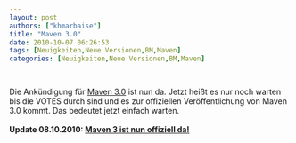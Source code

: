 ```yaml
---
layout: post
authors: ["khmarbaise"]
title: "Maven 3.0"
date: 2010-10-07 06:26:53
tags: [Neuigkeiten,Neue Versionen,BM,Maven]
categories: [Neuigkeiten,Neue Versionen,BM,Maven]

---
```

Die Ankündigung für <a href="https://maven.40175.n5.nabble.com/VOTE-Release-Apache-Maven-3-0-td3173276.html#a3173276">Maven 3.0</a> ist nun da. Jetzt heißt es nur noch warten bis die VOTES durch sind und es zur offiziellen Veröffentlichung von Maven 3.0 kommt. Das bedeutet jetzt einfach warten.<br/>
<br/>
<b>Update 08.10.2010: <a href="https://maven.40175.n5.nabble.com/Apache-Maven-3-0-Released-td3204572.html#a3204572">Maven 3 ist nun offiziell da!</a></b>
